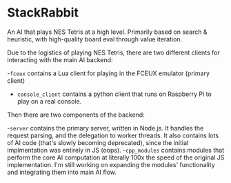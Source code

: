# StackRabbit

An AI that plays NES Tetris at a high level. Primarily based on search & heuristic, with high-quality board eval through value iteration.

Due to the logistics of playing NES Tetris, there are two different clients for interacting with the main AI backend:

-`fceux` contains a Lua client for playing in the FCEUX emulator (primary client)
- `console_client` contains a python client that runs on Raspberry Pi to play on a real console.

Then there are two components of the backend:

-`server` contains the primary server, written in Node.js. It handles the request parsing, and the delegation to worker threads. It also contains lots of AI code (that's slowly becoming deprecated), since the initial implmentation was entirely in JS (oops).
-`cpp_modules` contains modules that perform the core AI computation at literally 100x the speed of the original JS implementation. I'm still working on expanding the modules' functionality and integrating them into main AI flow.
